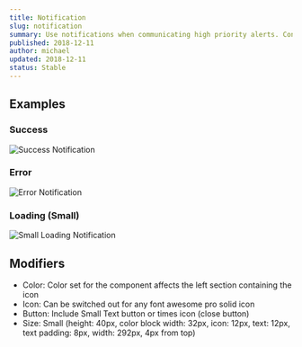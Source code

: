 ```yaml
---
title: Notification
slug: notification
summary: Use notifications when communicating high priority alerts. Content can include saving, loading, confirmation, and error messages. It is important to specify which of these the content of the notification falls under in order to choose the colors and icons
published: 2018-12-11
author: michael
updated: 2018-12-11
status: Stable
---
```


##  Examples

### Success
![Success Notification](/static/notification-success.png)

### Error
![Error Notification](/static/notification-error.png)

### Loading (Small)
![Small Loading Notification](/static/notification-loading-small.png)

## Modifiers
* Color: Color set for the component affects the left section containing the icon
* Icon: Can be switched out for any font awesome pro solid icon
* Button: Include Small Text button or times icon (close button)
* Size: Small (height: 40px, color block width: 32px, icon: 12px, text: 12px, text padding: 8px, width: 292px, 4px from top)
